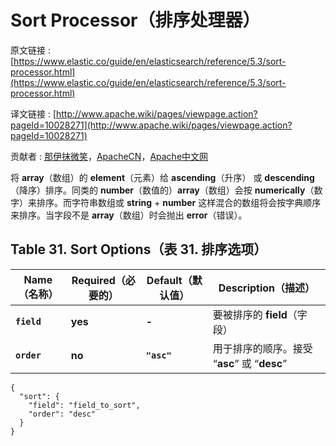 # Sort Processor（排序处理器）

原文链接 : [https://www.elastic.co/guide/en/elasticsearch/reference/5.3/sort-processor.html](https://www.elastic.co/guide/en/elasticsearch/reference/5.3/sort-processor.html)

译文链接 : [http://www.apache.wiki/pages/viewpage.action?pageId=10028271](http://www.apache.wiki/pages/viewpage.action?pageId=10028271)

贡献者 : [那伊抹微笑](/display/~wangyangting)，[ApacheCN](/display/~apachecn)，[Apache中文网](/display/~apachechina)

将 **array**（数组）的 **element**（元素）给 **ascending**（升序） 或 **descending**（降序）排序。同类的 **number**（数值的）**array**（数组）会按 **numerically**（数字）来排序。而字符串数组或 **string** + **number** 这样混合的数组将会按字典顺序来排序。当字段不是 **array**（数组）时会抛出 **error**（错误）。

## Table 31. Sort Options（表 31\. 排序选项）

| Name（名称） | Required（必要的） | Default（默认值） | Description（描述） |
| --- | --- | --- | --- |
| **`field`** | **yes** | **-** | 要被排序的 **field**（字段） |
| **`order`** | **no** | **`"asc"`** | 用于排序的顺序。接受 “**asc**” 或 “**desc**” |

```
{
  "sort": {
    "field": "field_to_sort",
    "order": "desc"
  }
}
```